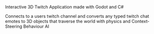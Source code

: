 Interactive 3D Twitch Application made with Godot and C#

Connects to a users twitch channel and converts any typed twitch chat emotes to 3D objects that traverse the world with physics and Context-Steering Behaviour AI